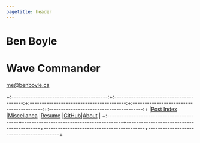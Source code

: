 ```yaml
---
pagetitle: header
---
```


<h1 id="ben-boyle"><a style="text-decoration: none;" href="index.html">Ben Boyle</a></h1><h1>Wave Commander</h1>

<p><a href="mailto:me@benboyle.ca">me@benboyle.ca</a></p>

+:----------------------------------------:+:----------------------------------------:+:----------------------------------------:+:----------------------------------------:+:---------------------------------------:+
|[Post Index](post-index.html)             |[Miscellanea](misc.html)                  |[Resume](https://benboyle.ca/resume)      |[GitHub](https://github.com/wavecommander)|[About](about.html)                      |
+:-----------------------------------------+------------------------------------------+------------------------------------------+------------------------------------------+-----------------------------------------+
